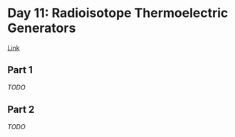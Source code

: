 # Day 11: Radioisotope Thermoelectric Generators
[Link](http://adventofcode.com/2016/day/11)

## Part 1
_TODO_

## Part 2
_TODO_

